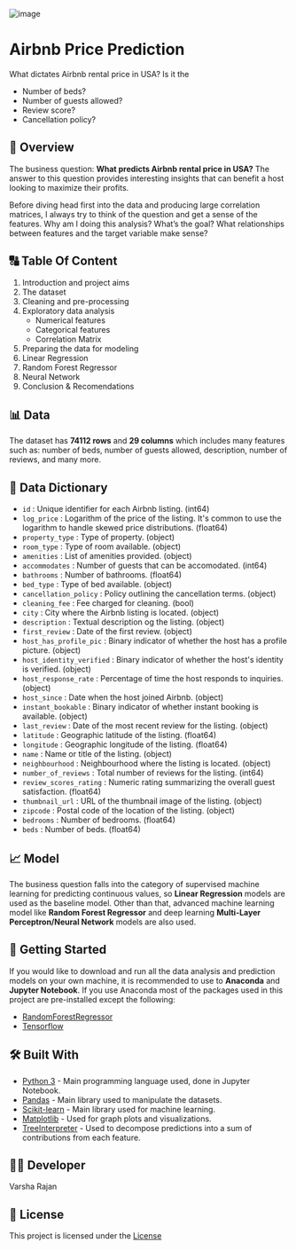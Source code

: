![image](https://pluspng.com/img-png/airbnb-logo-png-airbnb-logo-1600.png)



# **Airbnb Price Prediction**
What dictates Airbnb rental price in USA? Is it the
  - Number of beds?
  - Number of guests allowed?
  - Review score?
  - Cancellation policy?

## 📖 **Overview**
The business question: **What predicts Airbnb rental price in USA?**
The answer to this question provides interesting insights that can benefit a host looking to maximize their profits.

Before diving head first into the data and producing large correlation matrices, I always try to think of the question and get a sense of the features. Why am I doing this analysis? What’s the goal? What relationships between features and the target variable make sense?

## 🔠 **Table Of Content**
1. Introduction and project aims
2. The dataset
3. Cleaning and pre-processing
4. Exploratory data analysis
     - Numerical features
     - Categorical features
     - Correlation Matrix
5. Preparing the data for modeling
6. Linear Regression
7. Random Forest Regressor
8. Neural Network
9. Conclusion & Recomendations      


## 📊 **Data**
The dataset has **74112 rows** and **29 columns** which includes many features such as: number of beds, number of guests allowed, description, number of reviews, and many more.

## 📑 **Data Dictionary**
  - `id` : Unique identifier for each Airbnb listing. (int64)
  - `log_price` : Logarithm of the price of the listing. It's common to use the logarithm to handle skewed price distributions. (float64)
  - `property_type` : Type of property. (object)
  - `room_type` : Type of room available. (object)
  - `amenities` : List of amenities provided. (object)
  - `accommodates` : Number of guests that can be accomodated. (int64)
  - `bathrooms` : Number of bathrooms. (float64)
  - `bed_type` : Type of bed available. (object)
  - `cancellation_policy` : Policy outlining the cancellation terms. (object)
  - `cleaning_fee` : Fee charged for cleaning. (bool)
  - `city` : City where the Airbnb listing is located. (object)
  - `description` : Textual description og the listing. (object)
  - `first_review` : Date of the first review. (object)
  - `host_has_profile_pic` : Binary indicator of whether the host has a profile picture. (object)
  - `host_identity_verified` : Binary indicator of whether the host's identity is verified. (object)
  - `host_response_rate` : Percentage of time the host responds to inquiries. (object)
  - `host_since` : Date when the host joined Airbnb. (object)
  - `instant_bookable` : Binary indicator of whether instant booking is available. (object)
  - `last_review` : Date of the most recent review for the listing. (object)
  - `latitude` : Geographic latitude of the listing. (float64)
  - `longitude` : Geographic longitude of the listing. (float64)
  - `name` : Name or title of the listing. (object)
  - `neighbourhood` : Neighbourhood where the listing is located. (object)
  - `number_of_reviews` : Total number of reviews for the listing. (int64)
  - `review_scores_rating` : Numeric rating summarizing the overall guest satisfaction. (float64)
  - `thumbnail_url` : URL of the thumbnail image of the listing. (object)
  - `zipcode` : Postal code of the location of the listing. (object)
  - `bedrooms` :  Number of bedrooms. (float64)
  - `beds` : Number of beds. (float64)

## 📈 **Model**
The business question falls into the category of supervised machine learning for predicting continuous values, so **Linear Regression** models are used as the baseline model. Other than that, advanced machine learning model like **Random Forest Regressor** and deep learning **Multi-Layer Perceptron/Neural Network** models are also used.

## 🚀 **Getting Started**
If you would like to download and run all the data analysis and prediction models on your own machine, it is recommended to use to **Anaconda** and **Jupyter Notebook**. If you use Anaconda most of the packages used in this project are pre-installed except the following:
 - [RandomForestRegressor](https://scikit-learn.org/stable/modules/generated/sklearn.ensemble.RandomForestRegressor.html)
 - [Tensorflow](https://www.tensorflow.org/resources/libraries-extensions)

## 🛠️ **Built With**
  - [Python 3](http://www.python.org/) - Main programming language used, done in Jupyter Notebook.
  - [Pandas](https://pandas.pydata.org/) - Main library used to manipulate the datasets.
  - [Scikit-learn](https://scikit-learn.org/stable/) - Main library used for machine learning.
  - [Matplotlib](https://matplotlib.org/) - Used for graph plots and visualizations.
  - [TreeInterpreter](https://pypi.org/project/treeinterpreter/) - Used to decompose predictions into a sum of contributions from each feature.

## 👩‍💻 **Developer**
Varsha Rajan

## 🪪 **License**
This project is licensed under the [License](https://opensource.org/license/mit)





